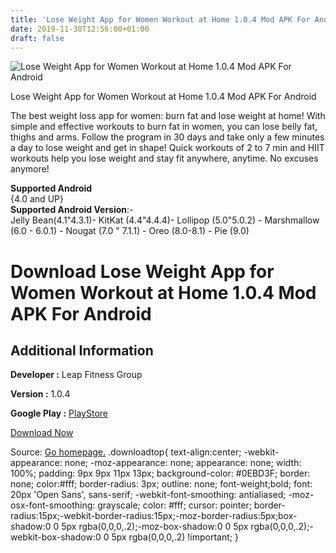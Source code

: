 ```yaml
---
title: 'Lose Weight App for Women Workout at Home 1.0.4 Mod APK For Android'
date: 2019-11-30T12:56:00+01:00
draft: false
---
```


![Lose Weight App for Women Workout at Home 1.0.4 Mod APK For Android](https://i0.wp.com/apkhome.net/wp-content/uploads/2019/11/Lose-Weight-App-for-Women-Workout-at-Home-1.0.4-Mod.png "Lose Weight App for Women Workout at Home 1.0.4 Mod APK For Android")

  

Lose Weight App for Women Workout at Home 1.0.4 Mod APK For Android

The best weight loss app for women: burn fat and lose weight at home! With simple and effective workouts to burn fat in women, you can lose belly fat, thighs and arms. Follow the program in 30 days and take only a few minutes a day to lose weight and get in shape! Quick workouts of 2 to 7 min and HIIT workouts help you lose weight and stay fit anywhere, anytime. No excuses anymore!

**Supported Android**  
{4.0 and UP}  
**Supported Android Version**:-  
Jelly Bean(4.1"4.3.1)- KitKat (4.4"4.4.4)- Lollipop (5.0"5.0.2) - Marshmallow (6.0 - 6.0.1) - Nougat (7.0 " 7.1.1) - Oreo (8.0-8.1) - Pie (9.0)

Download Lose Weight App for Women Workout at Home 1.0.4 Mod APK For Android
============================================================================

Additional Information
----------------------

**Developer :** Leap Fitness Group

**Version :** 1.0.4

**Google Play :** [PlayStore](https://play.google.com/store/apps/details?id=loseweightapp.loseweightappforwomen.womenworkoutathome)

  

[Download Now](https://store4app.co/post/lose-weight-app-for-women-workout-at-home-1-0-4-mod-apk-for-android_1575106893)

  
Source: [Go homepage.](https://store4app.co/post/lose-weight-app-for-women-workout-at-home-1-0-4-mod-apk-for-android_1575106893) .downloadtop{ text-align:center; -webkit-appearance: none; -moz-appearance: none; appearance: none; width: 100%; padding: 9px 9px 11px 13px; background-color: #0EBD3F; border: none; color:#fff; border-radius: 3px; outline: none; font-weight;bold; font: 20px 'Open Sans', sans-serif; -webkit-font-smoothing: antialiased; -moz-osx-font-smoothing: grayscale; color: #fff; cursor: pointer; border-radius:15px;-webkit-border-radius:15px;-moz-border-radius:5px;box-shadow:0 0 5px rgba(0,0,0,.2);-moz-box-shadow:0 0 5px rgba(0,0,0,.2);-webkit-box-shadow:0 0 5px rgba(0,0,0,.2) !important; }